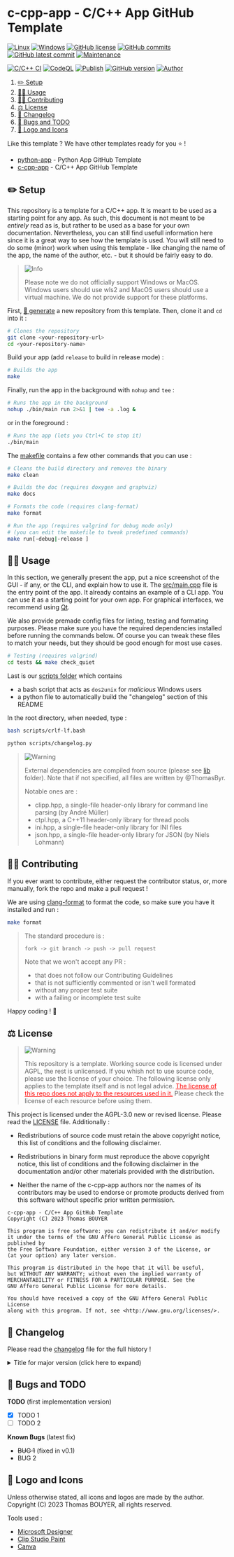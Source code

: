 # c-cpp-app - C/C++ App GitHub Template

[![Linux](https://svgshare.com/i/Zhy.svg)](https://docs.microsoft.com/en-us/windows/wsl/tutorials/gui-apps)
[![Windows](https://svgshare.com/i/ZhY.svg)](https://svgshare.com/i/ZhY.svg)
[![GitHub license](https://img.shields.io/github/license/ThomasByr/c-cpp-app)](https://github.com/ThomasByr/c-cpp-app/blob/master/LICENSE)
[![GitHub commits](https://badgen.net/github/commits/ThomasByr/c-cpp-app)](https://GitHub.com/ThomasByr/c-cpp-app/commit/)
[![GitHub latest commit](https://badgen.net/github/last-commit/ThomasByr/c-cpp-app)](https://gitHub.com/ThomasByr/c-cpp-app/commit/)
[![Maintenance](https://img.shields.io/badge/maintained%3F-yes-green.svg)](https://GitHub.com/ThomasByr/c-cpp-app/graphs/commit-activity)

[![C/C++ CI](https://github.com/ThomasByr/c-cpp-app/actions/workflows/c-cpp.yml/badge.svg)](https://github.com/ThomasByr/c-cpp-app/actions/workflows/c-cpp.yml)
[![CodeQL](https://github.com/ThomasByr/c-cpp-app/actions/workflows/codeql.yml/badge.svg)](https://github.com/ThomasByr/c-cpp-app/actions/workflows/codeql.yml)
[![Publish](https://github.com/ThomasByr/c-cpp-app/actions/workflows/publish.yml/badge.svg)](https://github.com/ThomasByr/c-cpp-app/actions/workflows/publish.yml)
[![GitHub version](https://badge.fury.io/gh/ThomasByr%2Fc-cpp-app.svg)](https://github.com/ThomasByr/c-cpp-app)
[![Author](https://img.shields.io/badge/author-@ThomasByr-blue)](https://github.com/ThomasByr)

1. [✏️ Setup](#️-setup)
2. [👩‍🏫 Usage](#-usage)
3. [🧑‍🏫 Contributing](#-contributing)
4. [⚖️ License](#️-license)
5. [🔄 Changelog](#-changelog)
6. [🐛 Bugs and TODO](#-bugs-and-todo)
7. [🎨 Logo and Icons](#-logo-and-icons)

Like this template ? We have other templates ready for you ⭐ !

- [python-app](https://github.com/ThomasByr/python-app) - Python App GitHub Template
- [c-cpp-app](https://github.com/ThomasByr/c-cpp-app) - C/C++ App GitHub Template

## ✏️ Setup

This repository is a template for a C/C++ app. It is meant to be used as a starting point for any app. As such, this document is not meant to be _entirely_ read as is, but rather to be used as a base for your own documentation. Nevertheless, you can still find usefull information here since it is a great way to see how the template is used. You will still need to do some (minor) work when using this template - like changing the name of the app, the name of the author, etc. - but it should be fairly easy to do.

> <picture>
>   <source media="(prefers-color-scheme: light)" srcset="https://raw.githubusercontent.com/Mqxx/GitHub-Markdown/main/blockquotes/badge/light-theme/info.svg">
>   <img alt="Info" src="https://raw.githubusercontent.com/Mqxx/GitHub-Markdown/main/blockquotes/badge/dark-theme/info.svg">
> </picture><br>
>
> Please note we do not officially support Windows or MacOS. Windows users should use wls2 and MacOS users should use a virtual machine. We do not provide support for these platforms.

First, [🔗 generate](https://github.com/ThomasByr/c-cpp-app/generate) a new repository from this template. Then, clone it and `cd` into it :

```bash
# Clones the repository
git clone <your-repository-url>
cd <your-repository-name>
```

Build your app (add `release` to build in release mode) :

```bash
# Builds the app
make
```

Finally, run the app in the background with `nohup` and `tee` :

```bash
# Runs the app in the background
nohup ./bin/main run 2>&1 | tee -a .log &
```

or in the foreground :

```bash
# Runs the app (lets you Ctrl+C to stop it)
./bin/main
```

The [makefile](makefile) contains a few other commands that you can use :

```bash
# Cleans the build directory and removes the binary
make clean

# Builds the doc (requires doxygen and graphviz)
make docs

# Formats the code (requires clang-format)
make format

# Run the app (requires valgrind for debug mode only)
# (you can edit the makefile to tweak predefined commands)
make run[-debug|-release ]
```

## 👩‍🏫 Usage

In this section, we generally present the app, put a nice screenshot of the GUI - if any, or the CLI, and explain how to use it. The [src/main.cpp](src/main.cpp) file is the entry point of the app. It already contains an example of a CLI app. You can use it as a starting point for your own app. For graphical interfaces, we recommend using [Qt](https://www.qt.io/).

We also provide premade config files for linting, testing and formating purposes. Please make sure you have the required dependencies installed before running the commands below. Of course you can tweak these files to match your needs, but they should be good enough for most use cases.

```bash
# Testing (requires valgrind)
cd tests && make check_quiet
```

Last is our [scripts folder](scripts/) which contains

- a bash script that acts as `dos2unix` for _malicious_ Windows users
- a python file to automatically build the "changelog" section of this README

In the root directory, when needed, type :

```bash
bash scripts/crlf-lf.bash
```

```bash
python scripts/changelog.py
```

> <picture>
>   <source media="(prefers-color-scheme: light)" srcset="https://raw.githubusercontent.com/Mqxx/GitHub-Markdown/main/blockquotes/badge/light-theme/warning.svg">
>   <img alt="Warning" src="https://raw.githubusercontent.com/Mqxx/GitHub-Markdown/main/blockquotes/badge/dark-theme/warning.svg">
> </picture><br>
>
> External dependencies are compiled from source (please see [lib](lib) folder). Note that if not specified, all files are written by @ThomasByr.
>
> Notable ones are :
>
> - clipp.hpp, a single-file header-only library for command line parsing (by André Müller)
> - ctpl.hpp, a C++11 header-only library for thread pools
> - ini.hpp, a single-file header-only library for INI files
> - json.hpp, a single-file header-only library for JSON (by Niels Lohmann)

## 🧑‍🏫 Contributing

If you ever want to contribute, either request the contributor status, or, more manually, fork the repo and make a pull request !

We are using [clang-format](https://clang.llvm.org/docs/ClangFormat.html) to format the code, so make sure you have it installed and run :

```bash
make format
```

> The standard procedure is :
>
> ```txt
> fork -> git branch -> push -> pull request
> ```
>
> Note that we won't accept any PR :
>
> - that does not follow our Contributing Guidelines
> - that is not sufficiently commented or isn't well formated
> - without any proper test suite
> - with a failing or incomplete test suite

Happy coding ! 🙂

## ⚖️ License

> <picture>
>   <source media="(prefers-color-scheme: light)" srcset="https://raw.githubusercontent.com/Mqxx/GitHub-Markdown/main/blockquotes/badge/light-theme/warning.svg">
>   <img alt="Warning" src="https://raw.githubusercontent.com/Mqxx/GitHub-Markdown/main/blockquotes/badge/dark-theme/warning.svg">
> </picture><br>
>
> This repository is a template. Working source code is licensed under AGPL, the rest is unlicensed. If you whish not to use source code, please use the license of your choice. The following license only applies to the template itself and is not legal advice. <FONT COLOR="#ff0000"><u>The license of this repo does not apply to the resources used in it.</u></FONT> Please check the license of each resource before using them.

This project is licensed under the AGPL-3.0 new or revised license. Please read the [LICENSE](LICENSE.md) file. Additionally :

- Redistributions of source code must retain the above copyright notice, this list of conditions and the following disclaimer.

- Redistributions in binary form must reproduce the above copyright notice, this list of conditions and the following disclaimer in the documentation and/or other materials provided with the distribution.

- Neither the name of the c-cpp-app authors nor the names of its contributors may be used to endorse or promote products derived from this software without specific prior written permission.

```LICENSE
c-cpp-app - C/C++ App GitHub Template
Copyright (C) 2023 Thomas BOUYER

This program is free software: you can redistribute it and/or modify
it under the terms of the GNU Affero General Public License as published by
the Free Software Foundation, either version 3 of the License, or
(at your option) any later version.

This program is distributed in the hope that it will be useful,
but WITHOUT ANY WARRANTY; without even the implied warranty of
MERCHANTABILITY or FITNESS FOR A PARTICULAR PURPOSE. See the
GNU Affero General Public License for more details.

You should have received a copy of the GNU Affero General Public License
along with this program. If not, see <http://www.gnu.org/licenses/>.
```

## 🔄 Changelog

Please read the [changelog](changelog.md) file for the full history !

<details>
  <summary>  Title for major version (click here to expand) </summary>

**v0.1** title for minor version

- list
- of
- changes

</details>

## 🐛 Bugs and TODO

**TODO** (first implementation version)

- [x] TODO 1
- [ ] TODO 2

**Known Bugs** (latest fix)

- ~~BUG 1~~ (fixed in v0.1)
- BUG 2

## 🎨 Logo and Icons

Unless otherwise stated, all icons and logos are made by the author.
Copyright (C) 2023 Thomas BOUYER, all rights reserved.

Tools used :

- [Microsoft Designer](https://designer.microsoft.com/)
- [Clip Studio Paint](https://www.clipstudio.net/en)
- [Canva](https://www.canva.com/)
